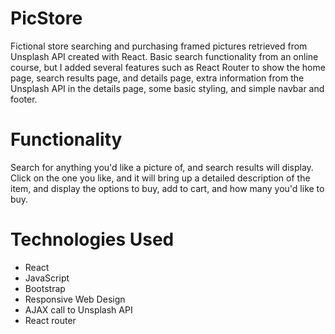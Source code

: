 # PicStore
Fictional store searching and purchasing framed pictures retrieved from Unsplash API created with React.  Basic search functionality from an online course, but I added several features such as React Router to show the home page, search results page, and details page, extra information from the Unsplash API in the details page, some basic styling, and simple navbar and footer.

# Functionality
Search for anything you'd like a picture of, and search results will display.  Click on the one you like, and it will bring up a detailed description of the item, and display the options to buy, add to cart, and how many you'd like to buy.

# Technologies Used
* React
* JavaScript
* Bootstrap
* Responsive Web Design
* AJAX call to Unsplash API
* React router
